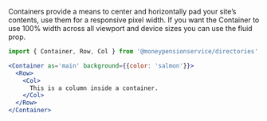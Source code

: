 Containers provide a means to center and horizontally pad your site’s contents, use them for a responsive pixel width. If you want the Container to use 100% width across all viewport and device sizes you can use the fluid prop.

```jsx
import { Container, Row, Col } from '@moneypensionservice/directories';

<Container as='main' background={{color: 'salmon'}}>
  <Row>
    <Col>
      This is a column inside a container.
    </Col>
  </Row>
</Container>
```
